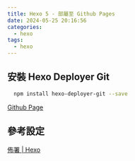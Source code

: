 ```yaml
---
title: Hexo 5 - 部屬至 Github Pages
date: 2024-05-25 20:16:56
categories:
  - hexo
tags:
  - hexo
---
```


## 安裝 Hexo Deployer Git

```bash
  npm install hexo-deployer-git --save
```

[Github Page](https://github.com/hexojs/hexo-deployer-git)

## 參考設定

[佈署 | Hexo](https://hexo.io/zh-tw/docs/one-command-deployment)
